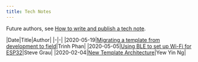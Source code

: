 ```yaml
---
title: Tech Notes
---
```


Future authors, see [How to write and publish a tech note](how-to-write-and-publish-a-tech-note).

|Date|Title|Author|
|-|-|
|2020-05-19|[Migrating a template from development to field](migrating-a-template-from-development-to-field)|Trinh Phan|
|2020-05-05|[Using BLE to set up Wi-Fi for ESP32](using-ble-to-set-up-wi-fi-for-esp32)|Steve Grau|
|2020-02-04|[New Template Architecture](new-template-architecture-2020-02-04)|Yew Yin Ng|

